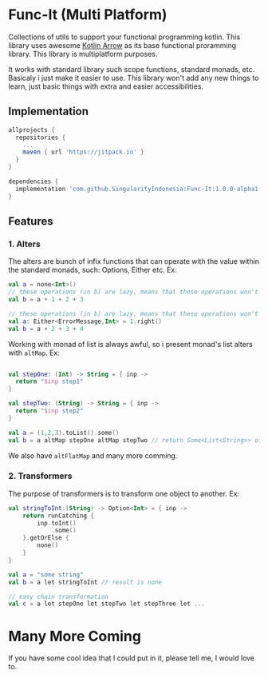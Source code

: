 # Func-It (Multi Platform)
Collections of utils to support your functional programming kotlin.
This library uses awesome [Kotlin Arrow](https://arrow-kt.io/) as its base functional proramming library.
This library is multiplatform purposes.

It works with standard library such scope functions, standard monads, etc. Basicaly i just make it easier to use.
This library won't add any new things to learn, just basic things with extra and easier accessibilities.

## Implementation
```groovy
allprojects {
  repositories {
    ...
    maven { url 'https://jitpack.io' }
  }
}

dependencies {
  implementation 'com.github.SingularityIndonesia:Func-It:1.0.0-alpha1-20230825-01'
}
```

## Features
### 1. Alters
The alters are bunch of infix functions that can operate with the value within the standard monads, such: Options, Either etc.
Ex:
```kotlin
val a = none<Int>()
// these operations (in b) are lazy, means that these operations won't be executed, unless the input is type of Some
val b = a + 1 + 2 + 3

// these operations (in b) are lazy, means that these operations won't be executed, unless the input is type of Right
val a: Either<ErrorMessage,Int> = 1.right()
val b = a + 2 + 3 + 4
```

Working with monad of list is always awful, so i present monad's list alters with ``altMap``. Ex:
```kotlin

val stepOne: (Int) -> String = { inp ->
  return "$inp step1"
}

val stepTwo: (String) -> String = { inp ->
  return "$inp step2"
}

val a = (1,2,3).toList().some()
val b = a altMap stepOne altMap stepTwo // return Some<List<String>> of ["1 step1 step2", "2 step1 step2", .. ]
```

We also have ``altFlatMap`` and many more comming.

### 2. Transformers
The purpose of transformers is to transform one object to another. Ex:
```kotlin
val stringToInt:(String) -> Option<Int> = { inp ->
    return runCatching { 
        inp.toInt()
            .some()
    }.getOrElse { 
        none()
    }
}

val a = "some string"
val b = a let stringToInt // result is none

// easy chain transformation
val c = a let stepOne let stepTwo let stepThree let ...
```

# Many More Coming
If you have some cool idea that I could put in it, please tell me, I would love to.

